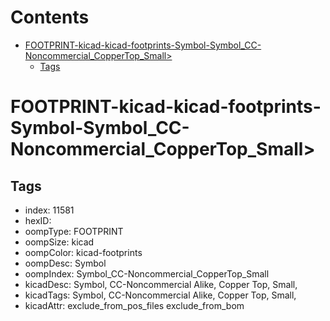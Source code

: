 



Contents
========

* [FOOTPRINT-kicad-kicad-footprints-Symbol-Symbol_CC-Noncommercial_CopperTop_Small>](#footprint-kicad-kicad-footprints-symbol-symbol_cc-noncommercial_coppertop_small)
	* [Tags](#tags)

# FOOTPRINT-kicad-kicad-footprints-Symbol-Symbol_CC-Noncommercial_CopperTop_Small>

## Tags

- index: 11581
- hexID: 
- oompType: FOOTPRINT
- oompSize: kicad
- oompColor: kicad-footprints
- oompDesc: Symbol
- oompIndex: Symbol_CC-Noncommercial_CopperTop_Small
- kicadDesc: Symbol, CC-Noncommercial Alike, Copper Top, Small,
- kicadTags: Symbol, CC-Noncommercial Alike, Copper Top, Small,
- kicadAttr: exclude_from_pos_files exclude_from_bom
